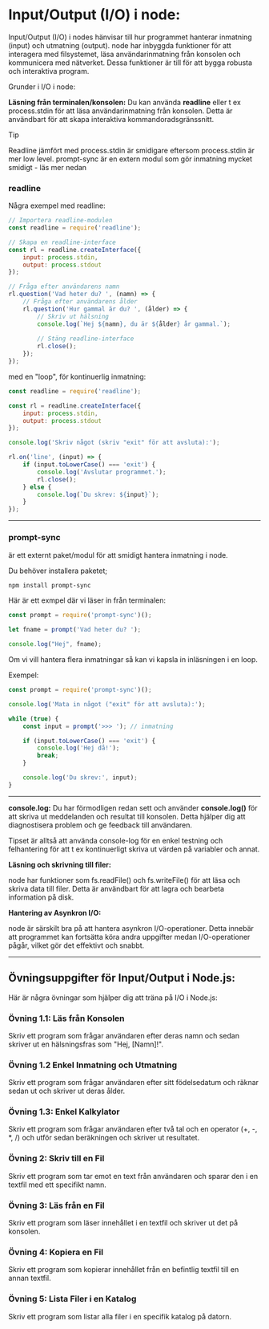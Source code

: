 # Input/Output (I/O) i node:

Input/Output (I/O) i nodes hänvisar till hur programmet hanterar inmatning (input) och utmatning (output). node har inbyggda funktioner för att interagera med filsystemet, läsa användarinmatning från konsolen och kommunicera med nätverket. 
Dessa funktioner är till för att bygga robusta och interaktiva program.

Grunder i I/O i node:

**Läsning från terminalen/konsolen:**
Du kan använda **readline** eller t ex process.stdin för att läsa användarinmatning från konsolen. Detta är användbart för att skapa interaktiva kommandoradsgränssnitt.

> [!TIP]
> Readline jämfört med process.stdin är smidigare eftersom process.stdin är mer low level.
> prompt-sync är en extern modul som gör inmatning mycket smidigt - läs mer nedan

### readline

Några exempel med readline:


```javascript
// Importera readline-modulen
const readline = require('readline');

// Skapa en readline-interface
const rl = readline.createInterface({
    input: process.stdin,
    output: process.stdout
});

// Fråga efter användarens namn
rl.question('Vad heter du? ', (namn) => {
    // Fråga efter användarens ålder
    rl.question('Hur gammal är du? ', (ålder) => {
        // Skriv ut hälsning
        console.log(`Hej ${namn}, du är ${ålder} år gammal.`);
        
        // Stäng readline-interface
        rl.close();
    });
});
```

med en "loop", för kontinuerlig inmatning:

```javascript
const readline = require('readline');

const rl = readline.createInterface({
    input: process.stdin,
    output: process.stdout
});

console.log('Skriv något (skriv "exit" för att avsluta):');

rl.on('line', (input) => {
    if (input.toLowerCase() === 'exit') {
        console.log('Avslutar programmet.');
        rl.close();
    } else {
        console.log(`Du skrev: ${input}`);
    }
});
```

---

### prompt-sync

är ett externt paket/modul för att smidigt hantera inmatning i node.

Du behöver installera paketet;
```bash
npm install prompt-sync
```


Här är ett exmpel där vi läser in från terminalen:

```javascript
const prompt = require('prompt-sync')();

let fname = prompt('Vad heter du? ');

console.log("Hej", fname);
```

Om vi vill hantera flera inmatningar så kan vi kapsla in inläsningen i en loop.

Exempel:
```javascript
const prompt = require('prompt-sync')();

console.log('Mata in något ("exit" för att avsluta):');

while (true) {
    const input = prompt('>>> '); // inmatning

    if (input.toLowerCase() === 'exit') {
        console.log('Hej då!');
        break;
    }

    console.log('Du skrev:', input);
}

```

---

**console.log:**
Du har förmodligen redan sett och använder **console.log()** för att skriva ut meddelanden och resultat till konsolen. Detta hjälper dig att diagnostisera problem och ge feedback till användaren.

Tipset är alltså att använda console-log för en enkel testning och felhantering för att t ex kontinuerligt skriva ut värden på variabler och annat.

**Läsning och skrivning till filer:**

node har funktioner som fs.readFile() och fs.writeFile() för att läsa och skriva data till filer. Detta är användbart för att lagra och bearbeta information på disk.

**Hantering av Asynkron I/O:**

node är särskilt bra på att hantera asynkron I/O-operationer. Detta innebär att programmet kan fortsätta köra andra uppgifter medan I/O-operationer pågår, vilket gör det effektivt och snabbt.

---

## Övningsuppgifter för Input/Output i Node.js:

Här är några övningar som hjälper dig att träna på I/O i Node.js:

### Övning 1.1: Läs från Konsolen
Skriv ett program som frågar användaren efter deras namn och sedan skriver ut en hälsningsfras som "Hej, [Namn]!".

### Övning 1.2 Enkel Inmatning och Utmatning
Skriv ett program som frågar användaren efter sitt födelsedatum och räknar sedan ut och skriver ut deras ålder.

### Övning 1.3: Enkel Kalkylator
Skriv ett program som frågar användaren efter två tal och en operator (+, -, *, /) och utför sedan beräkningen och skriver ut resultatet.

### Övning 2: Skriv till en Fil
Skriv ett program som tar emot en text från användaren och sparar den i en textfil med ett specifikt namn.

### Övning 3: Läs från en Fil
Skriv ett program som läser innehållet i en textfil och skriver ut det på konsolen.

### Övning 4: Kopiera en Fil
Skriv ett program som kopierar innehållet från en befintlig textfil till en annan textfil.

### Övning 5: Lista Filer i en Katalog
Skriv ett program som listar alla filer i en specifik katalog på datorn.


